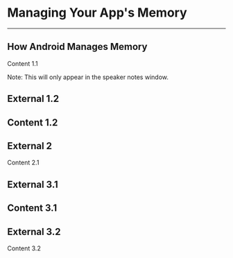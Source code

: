# Managing Your App's Memory
---
## How Android Manages Memory

Content 1.1

Note: This will only appear in the speaker notes window.


## External 1.2

Content 1.2
---
## External 2

Content 2.1


## External 3.1

Content 3.1
---
## External 3.2

Content 3.2